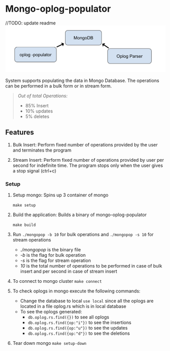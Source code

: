 # Mongo-oplog-populator

//TODO: update readme
![mongo-oplog-flow](assets/MongoDb-oplog-populator.png)


 System supports populating the data in Mongo Database. The operations can be performed in a bulk form or in stream form.

> *Out of total Operations:*
  > - 85% Insert
  > - 10% updates
  > - 5% deletes

## Features
1. Bulk Insert: Perform fixed number of operations provided by the user and terminates the program

2. Stream Insert: Perform fixed number of operations provided by user per second for indefinite time. The program stops only when the user gives a stop signal (ctrl+c) 

### Setup 
1. Setup mongo: Spins up 3 container of mongo
  
   `make setup`

2. Build the application: Builds a binary of mongo-oplog-populator
   
   `make build`

2.  Run `./mongopop -b 10` for bulk operations  and 
        `./mongopop -s 10` for stream operations
     *  *./mongopop* is the binary file
     *  *-b* is the flag for bulk operation
     *  *-s* is the flag for stream operation
     *  *10* is the total number of operations to be performed in case of bulk insert and per second in case of stream insert
    

3. To connect to mongo cluster `make connect`

4. To check oplogs in mongo execute the following commands:
    - Change the database to local `use local` since all the oplogs are located in a file oplog.rs which is in local database
    - To see the oplogs generated:
      *  `db.oplog.rs.find({})` to see all oplogs
      *  `db.oplog.rs.find({op:"i"})` to see the insertions
      *  `db.oplog.rs.find({op:"u"})` to see the updates
      *  `db.oplog.rs.find({op:"d"})` to see the deletions

6. Tear down mongo
    `make setup-down`
